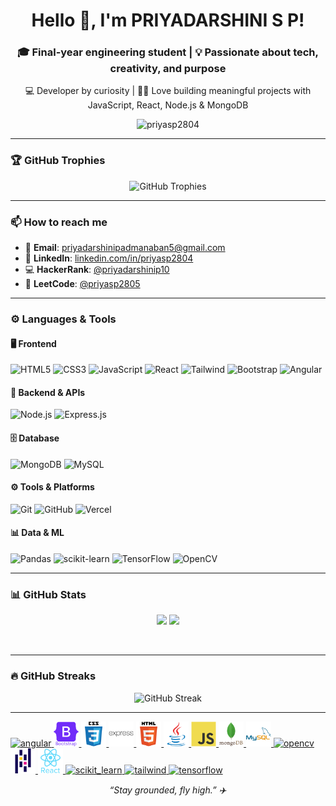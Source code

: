<h1 align="center">Hello 👋, I'm PRIYADARSHINI S P!</h1>
<h3 align="center">🎓 Final-year engineering student | 💡 Passionate about tech, creativity, and purpose</h3>
<p align="center">💻 Developer by curiosity | 👩‍💻 Love building meaningful projects with JavaScript, React, Node.js & MongoDB</p>

<p align="center">
  <img src="https://komarev.com/ghpvc/?username=priyasp2804&label=Profile%20views&color=0e75b6&style=flat" alt="priyasp2804" />
</p>

---

### 🏆 GitHub Trophies

<p align="center">
  <img src="https://github-profile-trophy.vercel.app/?username=priyasp2804&theme=gruvbox&margin-w=15&margin-h=15" alt="GitHub Trophies" />
</p>

---

### 📫 How to reach me

- 📧 **Email**: priyadarshinipadmanaban5@gmail.com  
- 🔗 **LinkedIn**: [linkedin.com/in/priyasp2804](https://linkedin.com/in/priyasp2804)  
- 💻 **HackerRank**: [@priyadarshinip10](https://www.hackerrank.com/priyadarshinip10)  
- 🧠 **LeetCode**: [@priyasp2805](https://www.leetcode.com/priyasp2805)

---

### ⚙️ Languages & Tools

#### 🖥️ Frontend  
![HTML5](https://img.shields.io/badge/-HTML5-E34F26?logo=html5&logoColor=white&style=flat)
![CSS3](https://img.shields.io/badge/-CSS3-1572B6?logo=css3&style=flat)
![JavaScript](https://img.shields.io/badge/-JavaScript-F7DF1E?logo=javascript&logoColor=black&style=flat)
![React](https://img.shields.io/badge/-React-61DAFB?logo=react&style=flat)
![Tailwind](https://img.shields.io/badge/-Tailwind_CSS-38B2AC?logo=tailwind-css&style=flat)
![Bootstrap](https://img.shields.io/badge/-Bootstrap-563D7C?logo=bootstrap&style=flat)
![Angular](https://img.shields.io/badge/-Angular-DD0031?logo=angular&logoColor=white&style=flat)

#### 🔧 Backend & APIs  
![Node.js](https://img.shields.io/badge/-Node.js-339933?logo=node.js&logoColor=white&style=flat)
![Express.js](https://img.shields.io/badge/-Express.js-000000?logo=express&style=flat)

#### 🗄️ Database  
![MongoDB](https://img.shields.io/badge/-MongoDB-47A248?logo=mongodb&style=flat)
![MySQL](https://img.shields.io/badge/-MySQL-4479A1?logo=mysql&style=flat)

#### ⚙️ Tools & Platforms  
![Git](https://img.shields.io/badge/-Git-F05032?logo=git&logoColor=white&style=flat)
![GitHub](https://img.shields.io/badge/-GitHub-181717?logo=github&style=flat)
![Vercel](https://img.shields.io/badge/-Vercel-000000?logo=vercel&style=flat)

#### 📊 Data & ML  
![Pandas](https://img.shields.io/badge/-Pandas-150458?logo=pandas&style=flat)
![scikit-learn](https://img.shields.io/badge/-Scikit_Learn-F7931E?logo=scikit-learn&style=flat)
![TensorFlow](https://img.shields.io/badge/-TensorFlow-FF6F00?logo=tensorflow&style=flat)
![OpenCV](https://img.shields.io/badge/-OpenCV-5C3EE8?logo=opencv&logoColor=white&style=flat)

---

### 📊 GitHub Stats

<p align="center">
  <img src="https://github-readme-stats.vercel.app/api?username=priyasp2804&show_icons=true&theme=radical" width="48%" />
  <img src="https://github-readme-stats.vercel.app/api/top-langs/?username=priyasp2804&layout=compact&theme=radical" width="48%" />
</p>

<br />

---

### 🔥 GitHub Streaks

<p align="center">
  <img src="https://github-readme-streak-stats.herokuapp.com/?user=priyasp2804&theme=radical&hide_border=true" alt="GitHub Streak" />
</p>

---
<p align="left"> <a href="https://angular.io" target="_blank" rel="noreferrer"> <img src="https://angular.io/assets/images/logos/angular/angular.svg" alt="angular" width="40" height="40"/> </a> <a href="https://getbootstrap.com" target="_blank" rel="noreferrer"> <img src="https://raw.githubusercontent.com/devicons/devicon/master/icons/bootstrap/bootstrap-plain-wordmark.svg" alt="bootstrap" width="40" height="40"/> </a> <a href="https://www.w3schools.com/css/" target="_blank" rel="noreferrer"> <img src="https://raw.githubusercontent.com/devicons/devicon/master/icons/css3/css3-original-wordmark.svg" alt="css3" width="40" height="40"/> </a> <a href="https://expressjs.com" target="_blank" rel="noreferrer"> <img src="https://raw.githubusercontent.com/devicons/devicon/master/icons/express/express-original-wordmark.svg" alt="express" width="40" height="40"/> </a> <a href="https://www.w3.org/html/" target="_blank" rel="noreferrer"> <img src="https://raw.githubusercontent.com/devicons/devicon/master/icons/html5/html5-original-wordmark.svg" alt="html5" width="40" height="40"/> </a> <a href="https://www.java.com" target="_blank" rel="noreferrer"> <img src="https://raw.githubusercontent.com/devicons/devicon/master/icons/java/java-original.svg" alt="java" width="40" height="40"/> </a> <a href="https://developer.mozilla.org/en-US/docs/Web/JavaScript" target="_blank" rel="noreferrer"> <img src="https://raw.githubusercontent.com/devicons/devicon/master/icons/javascript/javascript-original.svg" alt="javascript" width="40" height="40"/> </a> <a href="https://www.mongodb.com/" target="_blank" rel="noreferrer"> <img src="https://raw.githubusercontent.com/devicons/devicon/master/icons/mongodb/mongodb-original-wordmark.svg" alt="mongodb" width="40" height="40"/> </a> <a href="https://www.mysql.com/" target="_blank" rel="noreferrer"> <img src="https://raw.githubusercontent.com/devicons/devicon/master/icons/mysql/mysql-original-wordmark.svg" alt="mysql" width="40" height="40"/> </a> <a href="https://opencv.org/" target="_blank" rel="noreferrer"> <img src="https://www.vectorlogo.zone/logos/opencv/opencv-icon.svg" alt="opencv" width="40" height="40"/> </a> <a href="https://pandas.pydata.org/" target="_blank" rel="noreferrer"> <img src="https://raw.githubusercontent.com/devicons/devicon/2ae2a900d2f041da66e950e4d48052658d850630/icons/pandas/pandas-original.svg" alt="pandas" width="40" height="40"/> </a> <a href="https://reactjs.org/" target="_blank" rel="noreferrer"> <img src="https://raw.githubusercontent.com/devicons/devicon/master/icons/react/react-original-wordmark.svg" alt="react" width="40" height="40"/> </a> <a href="https://scikit-learn.org/" target="_blank" rel="noreferrer"> <img src="https://upload.wikimedia.org/wikipedia/commons/0/05/Scikit_learn_logo_small.svg" alt="scikit_learn" width="40" height="40"/> </a> <a href="https://tailwindcss.com/" target="_blank" rel="noreferrer"> <img src="https://www.vectorlogo.zone/logos/tailwindcss/tailwindcss-icon.svg" alt="tailwind" width="40" height="40"/> </a> <a href="https://www.tensorflow.org" target="_blank" rel="noreferrer"> <img src="https://www.vectorlogo.zone/logos/tensorflow/tensorflow-icon.svg" alt="tensorflow" width="40" height="40"/> </a> </p>

<p align="center"><i>“Stay grounded, fly high.” ✈️</i></p>
